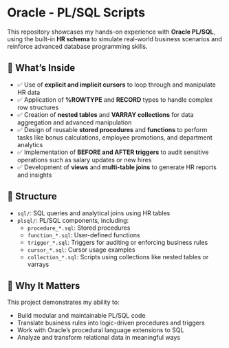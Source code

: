 # Oracle - PL/SQL Scripts

This repository showcases my hands-on experience with **Oracle PL/SQL**, using the built-in **HR schema** to simulate real-world business scenarios and reinforce advanced database programming skills.

## 🧠 What’s Inside

- ✅ Use of **explicit and implicit cursors** to loop through and manipulate HR data  
- ✅ Application of **%ROWTYPE** and **RECORD** types to handle complex row structures  
- ✅ Creation of **nested tables** and **VARRAY collections** for data aggregation and advanced manipulation  
- ✅ Design of reusable **stored procedures** and **functions** to perform tasks like bonus calculations, employee promotions, and department analytics  
- ✅ Implementation of **BEFORE and AFTER triggers** to audit sensitive operations such as salary updates or new hires  
- ✅ Development of **views** and **multi-table joins** to generate HR reports and insights  

## 📁 Structure

- `sql/`: SQL queries and analytical joins using HR tables  
- `plsql/`: PL/SQL components, including:
  - `procedure_*.sql`: Stored procedures  
  - `function_*.sql`: User-defined functions  
  - `trigger_*.sql`: Triggers for auditing or enforcing business rules  
  - `cursor_*.sql`: Cursor usage examples  
  - `collection_*.sql`: Scripts using collections like nested tables or varrays  

## 💼 Why It Matters

This project demonstrates my ability to:

- Build modular and maintainable PL/SQL code  
- Translate business rules into logic-driven procedures and triggers  
- Work with Oracle’s procedural language extensions to SQL  
- Analyze and transform relational data in meaningful ways  


